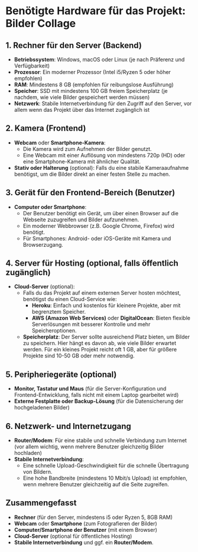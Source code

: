 # Benötigte Hardware für das Projekt: Bilder Collage

## 1. Rechner für den Server (Backend)

- **Betriebssystem**: Windows, macOS oder Linux (je nach Präferenz und Verfügbarkeit)
- **Prozessor**: Ein moderner Prozessor (Intel i5/Ryzen 5 oder höher empfohlen)
- **RAM**: Mindestens 8 GB (empfohlen für reibungslose Ausführung)
- **Speicher**: SSD mit mindestens 100 GB freiem Speicherplatz (je nachdem, wie viele Bilder gespeichert werden müssen)
- **Netzwerk**: Stabile Internetverbindung für den Zugriff auf den Server, vor allem wenn das Projekt über das Internet zugänglich ist

## 2. Kamera (Frontend)

- **Webcam** oder **Smartphone-Kamera**:
  - Die Kamera wird zum Aufnehmen der Bilder genutzt.
  - Eine Webcam mit einer Auflösung von mindestens 720p (HD) oder eine Smartphone-Kamera mit ähnlicher Qualität.
- **Stativ oder Halterung** (optional): Falls du eine stabile Kameraaufnahme benötigst, um die Bilder direkt an einer festen Stelle zu machen.

## 3. Gerät für den Frontend-Bereich (Benutzer)

- **Computer oder Smartphone**:
  - Der Benutzer benötigt ein Gerät, um über einen Browser auf die Webseite zuzugreifen und Bilder aufzunehmen.
  - Ein moderner Webbrowser (z.B. Google Chrome, Firefox) wird benötigt.
  - Für Smartphones: Android- oder iOS-Geräte mit Kamera und Browserzugang.

## 4. Server für Hosting (optional, falls öffentlich zugänglich)

- **Cloud-Server** (optional):
  - Falls du das Projekt auf einem externen Server hosten möchtest, benötigst du einen Cloud-Service wie:
    - **Heroku**: Einfach und kostenlos für kleinere Projekte, aber mit begrenztem Speicher.
    - **AWS (Amazon Web Services)** oder **DigitalOcean**: Bieten flexible Serverlösungen mit besserer Kontrolle und mehr Speicheroptionen.
  - **Speicherplatz**: Der Server sollte ausreichend Platz bieten, um Bilder zu speichern. Hier hängt es davon ab, wie viele Bilder erwartet werden. Für ein kleines Projekt reicht oft 1 GB, aber für größere Projekte sind 10-50 GB oder mehr notwendig.

## 5. Peripheriegeräte (optional)

- **Monitor, Tastatur und Maus** (für die Server-Konfiguration und Frontend-Entwicklung, falls nicht mit einem Laptop gearbeitet wird)
- **Externe Festplatte oder Backup-Lösung** (für die Datensicherung der hochgeladenen Bilder)

## 6. Netzwerk- und Internetzugang

- **Router/Modem**: Für eine stabile und schnelle Verbindung zum Internet (vor allem wichtig, wenn mehrere Benutzer gleichzeitig Bilder hochladen)
- **Stabile Internetverbindung**:
  - Eine schnelle Upload-Geschwindigkeit für die schnelle Übertragung von Bildern.
  - Eine hohe Bandbreite (mindestens 10 Mbit/s Upload) ist empfohlen, wenn mehrere Benutzer gleichzeitig auf die Seite zugreifen.

## Zusammengefasst

- **Rechner** (für den Server, mindestens i5 oder Ryzen 5, 8GB RAM)
- **Webcam** oder **Smartphone** (zum Fotografieren der Bilder)
- **Computer/Smartphone der Benutzer** (mit einem Browser)
- **Cloud-Server** (optional für öffentliches Hosting)
- **Stabile Internetverbindung** und ggf. ein **Router/Modem**.
